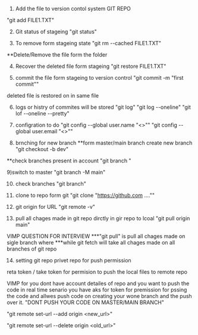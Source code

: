 1) Add the file to version contol system GIT REPO

"git add FILE1.TXT"

2) Git status of stageing 
"git status"

3) To remove form stageing state
"git rm --cached FILE1.TXT"

**Delete/Remove the file form the folder	

4) Recover the deleted file form stageing 
"git restore FILE1.TXT"

5) commit the file form stageing to version control
"git commit -m "first commit""

deleted file is restored on in same file 

6) logs or histry of commites will be stored 
"git log"
"git log --oneline"
"git lof --oneline --pretty"

7) configration to do 
"git config --global user.name "<>""
"git config --global user.email "<>""

8) brnching for new branch 
**form master/main branch create new branch
"git checkout -b dev"

**check branches present in account 
"git branch "

9)switch to master
"git branch -M main"

10) check branches 
"git branch"

11) clone to repo form git 
"git clone "https://github.com ....""

12) git origin for URL
"git remote -v"

13) pull  all chages made in git repo dirctly in gir repo to lcoal 
"git pull origin main"

VIMP QUESTION FOR INTERVIEW
***"git pull" is pull all chages made on sigle branch 
where 
***while git fetch will take all chages made on all branches of git repo


14) setting git repo privet repo for push permission 
 
reta token / take token for permision to push the local files to remote repo

VIMP for you dont have account detailes of repo and you want to push the code in real time senario you have aks for token for  premission for pssing the code and allwes push code on creating your wone branch and the push over it.
"DONT PUSH YOUR CODE ON MASTER/MAIN BRANCH" 

"git remote set-url --add origin <new_url>"

"git remote set-url --delete origin <old_url>"


